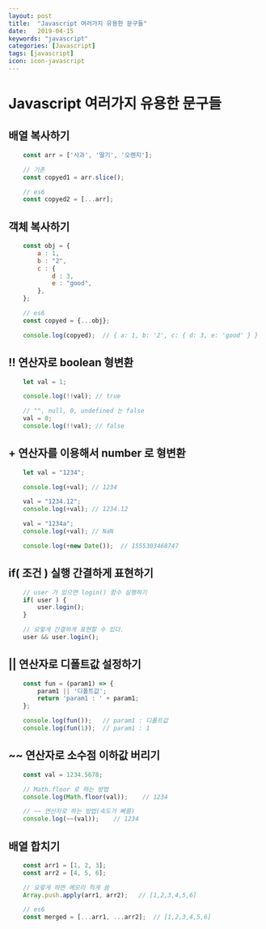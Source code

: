 ```yaml
---
layout: post
title:  "Javascript 여러가지 유용한 문구들"
date:   2019-04-15
keywords: "javascript"
categories: [Javascript]
tags: [javascript]
icon: icon-javascript
---
```


# Javascript 여러가지 유용한 문구들

## 배열 복사하기

``` javascript
    const arr = ['사과', '딸기', '오렌지'];

    // 기존
    const copyed1 = arr.slice();

    // es6
    const copyed2 = [...arr];
```

## 객체 복사하기

``` javascript
    const obj = {
        a : 1,
        b : "2",
        c : {
            d : 3,
            e : "good",
        },
    };

    // es6
    const copyed = {...obj};

    console.log(copyed);  // { a: 1, b: '2', c: { d: 3, e: 'good' } }
```

## !! 연산자로 boolean 형변환

``` javascript
    let val = 1;

    console.log(!!val); // true

    // "", null, 0, undefined 는 false
    val = 0;
    console.log(!!val); // false
```

## + 연산자를 이용해서 number 로 형변환

``` javascript
    let val = "1234";

    console.log(+val); // 1234

    val = "1234.12";
    console.log(+val); // 1234.12

    val = "1234a";
    console.log(+val); // NaN

    console.log(+new Date());  // 1555303468747
```

## if( 조건 ) 실행 간결하게 표현하기

``` javascript
    // user 가 있으면 login() 함수 실행하기
    if( user ) {
        user.login();
    }

    // 요렇게 간결하게 표현할 수 있다.
    user && user.login();
```

## || 연산자로 디폴트값 설정하기

``` javascript
    const fun = (param1) => {
        param1 || '디폴트값';
        return 'param1 : ' + param1;
    };

    console.log(fun());   // param1 : 디폴트값
    console.log(fun(1));  // param1 : 1
```

## ~~ 연산자로 소수점 이하값 버리기

``` javascript
    const val = 1234.5678;

    // Math.floor 로 하는 방법
    console.log(Math.floor(val));    // 1234

    // ~~ 연산자로 하는 방법(속도가 빠름)
    console.log(~~(val));    // 1234
```

## 배열 합치기

``` javascript
    const arr1 = [1, 2, 3];
    const arr2 = [4, 5, 6];

    // 요렇게 하면 메모리 적게 씀
    Array.push.apply(arr1, arr2);   // [1,2,3,4,5,6]

    // es6
    const merged = [...arr1, ...arr2];  // [1,2,3,4,5,6]
```